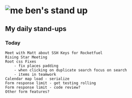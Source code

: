 # ![me](https://avatars2.githubusercontent.com/u/5232044?s=50&v=4) ben's stand up

## My daily stand-ups

### Today

    Meet with Matt about SSH Keys for Rocketfuel
    Rising Star Meeting
    Root css Fixes
        - fix places padding
        - when clicking on duplicate search focus on search
        - items in teamwork
    Calendar map load - serialize
    Form response limit - get testing rolling
    Form response limit - code review?
    Other form features?
